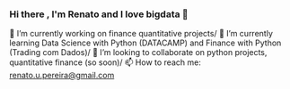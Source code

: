### Hi there , I'm Renato and I love bigdata 👋

🔭 I’m currently working on finance quantitative projects/
🌱 I’m currently learning Data Science with Python (DATACAMP) and Finance with Python (Trading com Dados)/
👯 I’m looking to collaborate on python projects, quantitative finance (so soon)/
📫 How to reach me: renato.u.pereira@gmail.com
